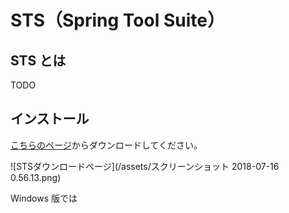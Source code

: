 # STS（Spring Tool Suite）

## STS とは

TODO

## インストール

[こちらのページ](https://spring.io/tools/sts)からダウンロードしてください。

![STSダウンロードページ](/assets/スクリーンショット 2018-07-16 0.56.13.png)

Windows 版では

